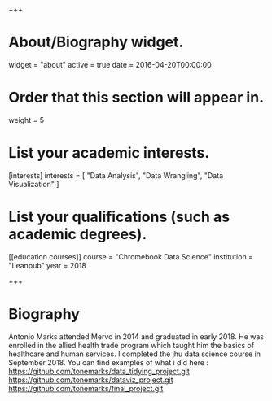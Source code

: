 +++
# About/Biography widget.
widget = "about"
active = true
date = 2016-04-20T00:00:00

# Order that this section will appear in.
weight = 5

# List your academic interests.
[interests]
  interests = [
    "Data Analysis",
    "Data Wrangling",
    "Data Visualization"
  ]

# List your qualifications (such as academic degrees).
[[education.courses]]
  course = "Chromebook Data Science"
  institution = "Leanpub"
  year = 2018
 
+++

# Biography

Antonio Marks attended Mervo in 2014 and graduated in early 2018. He was enrolled in the allied health trade program which taught him the basics of healthcare and human services. I completed the jhu data science course in September 2018. You can find examples of what i did here :
 https://github.com/tonemarks/data_tidying_project.git
 https://github.com/tonemarks/dataviz_project.git
 https://github.com/tonemarks/final_project.git
